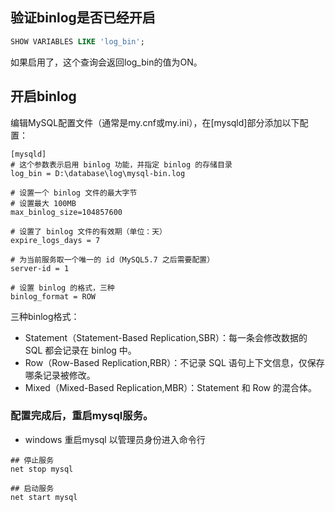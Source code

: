 ## 验证binlog是否已经开启
```sql
SHOW VARIABLES LIKE 'log_bin';
```
如果启用了，这个查询会返回log_bin的值为ON。

## 开启binlog
编辑MySQL配置文件（通常是my.cnf或my.ini），在[mysqld]部分添加以下配置：
```properties
[mysqld]
# 这个参数表示启用 binlog 功能，并指定 binlog 的存储目录
log_bin = D:\database\log\mysql-bin.log

# 设置一个 binlog 文件的最大字节
# 设置最大 100MB
max_binlog_size=104857600

# 设置了 binlog 文件的有效期（单位：天）
expire_logs_days = 7

# 为当前服务取一个唯一的 id（MySQL5.7 之后需要配置）
server-id = 1

# 设置 binlog 的格式，三种
binlog_format = ROW
```
三种binlog格式：
- Statement（Statement-Based Replication,SBR）：每一条会修改数据的 SQL 都会记录在 binlog 中。
- Row（Row-Based Replication,RBR）：不记录 SQL 语句上下文信息，仅保存哪条记录被修改。
- Mixed（Mixed-Based Replication,MBR）：Statement 和 Row 的混合体。

### 配置完成后，重启mysql服务。
- windows 重启mysql
以管理员身份进入命令行
```shell
## 停止服务
net stop mysql

## 启动服务
net start mysql
```